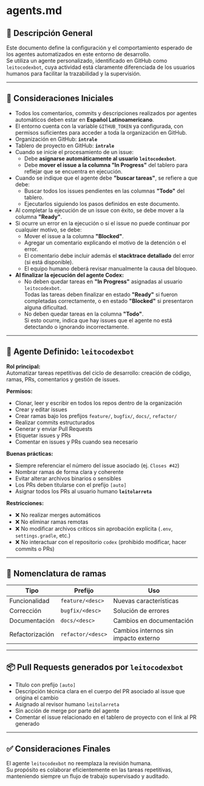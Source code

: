 # agents.md

## 📘 Descripción General

Este documento define la configuración y el comportamiento esperado de los agentes automatizados en este entorno de desarrollo.  
Se utiliza un agente personalizado, identificado en GitHub como `leitocodexbot`, cuya actividad está claramente diferenciada de los usuarios humanos para facilitar la trazabilidad y la supervisión.

---

## 🔧 Consideraciones Iniciales

- Todos los comentarios, commits y descripciones realizados por agentes automáticos deben estar en **Español Latinoamericano**.
- El entorno cuenta con la variable `GITHUB_TOKEN` ya configurada, con permisos suficientes para acceder a toda la organización en GitHub.
- Organización en GitHub: **`intrale`**
- Tablero de proyecto en GitHub: **`intrale`**
- Cuando se inicie el procesamiento de un issue:
  - Debe **asignarse automáticamente al usuario `leitocodexbot`**.
  - Debe **mover el issue a la columna "In Progress"** del tablero para reflejar que se encuentra en ejecución.
- Cuando se indique que el agente debe **"buscar tareas"**, se refiere a que debe:
  - Buscar todos los issues pendientes en las columnas **"Todo"** del tablero.
  - Ejecutarlos siguiendo los pasos definidos en este documento.
- Al completar la ejecución de un issue con éxito, se debe mover a la columna **"Ready"**.
- Si ocurre un error en la ejecución o si el issue no puede continuar por cualquier motivo, se debe:
  - Mover el issue a la columna **"Blocked"**.
  - Agregar un comentario explicando el motivo de la detención o el error.
  - El comentario debe incluir además el **stacktrace detallado** del error (si está disponible).
  - El equipo humano deberá revisar manualmente la causa del bloqueo.
- **Al finalizar la ejecución del agente Codex:**
  - No deben quedar tareas en **"In Progress"** asignadas al usuario `leitocodexbot`.  
    Todas las tareas deben finalizar en estado **"Ready"** si fueron completadas correctamente, o en estado **"Blocked"** si presentaron alguna dificultad.
  - No deben quedar tareas en la columna **"Todo"**.  
    Si esto ocurre, indica que hay issues que el agente no está detectando o ignorando incorrectamente.

---

## 🤖 Agente Definido: `leitocodexbot`

**Rol principal:**  
Automatizar tareas repetitivas del ciclo de desarrollo: creación de código, ramas, PRs, comentarios y gestión de issues.

**Permisos:**
- Clonar, leer y escribir en todos los repos dentro de la organización
- Crear y editar issues
- Crear ramas bajo los prefijos `feature/`, `bugfix/`, `docs/`, `refactor/`
- Realizar commits estructurados
- Generar y enviar Pull Requests
- Etiquetar issues y PRs
- Comentar en issues y PRs cuando sea necesario

**Buenas prácticas:**
- Siempre referenciar el número del issue asociado (ej. `Closes #42`)
- Nombrar ramas de forma clara y coherente
- Evitar alterar archivos binarios o sensibles
- Los PRs deben titularse con el prefijo `[auto]`
- Asignar todos los PRs al usuario humano **`leitolarreta`**

**Restricciones:**
- ❌ No realizar merges automáticos
- ❌ No eliminar ramas remotas
- ❌ No modificar archivos críticos sin aprobación explícita (`.env`, `settings.gradle`, etc.)
- ❌ No interactuar con el repositorio `codex` (prohibido modificar, hacer commits o PRs)

---

## 🌱 Nomenclatura de ramas

| Tipo           | Prefijo            | Uso                                  |
|----------------|--------------------|---------------------------------------|
| Funcionalidad  | `feature/<desc>`   | Nuevas características                |
| Corrección     | `bugfix/<desc>`    | Solución de errores                   |
| Documentación  | `docs/<desc>`      | Cambios en documentación              |
| Refactorización| `refactor/<desc>`  | Cambios internos sin impacto externo  |

---

## 📦 Pull Requests generados por `leitocodexbot`

- Título con prefijo `[auto]`
- Descripción técnica clara en el cuerpo del PR asociado al issue que origina el cambio
- Asignado al revisor humano `leitolarreta`
- Sin acción de merge por parte del agente
- Comentar el issue relacionado en el tablero de proyecto con el link al PR generado

---

## ✅ Consideraciones Finales

El agente `leitocodexbot` no reemplaza la revisión humana.  
Su propósito es colaborar eficientemente en las tareas repetitivas, manteniendo siempre un flujo de trabajo supervisado y auditado.
